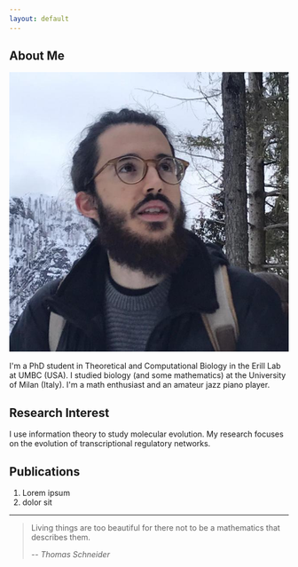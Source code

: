 ```yaml
---
layout: default
---
```


## About Me

<img class="profile-picture" src="profile_picture_mountain.jpg">

I'm a PhD student in Theoretical and Computational Biology in the Erill Lab at UMBC (USA).
I studied biology (and some mathematics) at the University of Milan (Italy).
I'm a math enthusiast and an amateur jazz piano player.

## Research Interest

I use information theory to study molecular evolution. My research focuses on the evolution of transcriptional regulatory networks.


## Publications

1. Lorem ipsum
2. dolor sit

---

> Living things are too beautiful for there not to be a mathematics that describes them.
>
> -- <cite>Thomas Schneider</cite>



